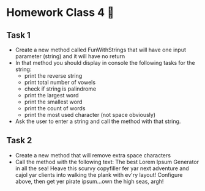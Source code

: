 # Homework Class 4 📒

## Task 1
* Create a new method called FunWithStrings that will have one input parameter (string) and it will have no return
* In that method you should display in console the following tasks for the string:
  * print the reverse string
  * print total number of vowels
  * check if string is palindrome
  * print the largest word
  * print the smallest word
  * print the count of words
  * print the most used character (not space obviously)
* Ask the user to enter a string and call the method with that string.

## Task 2
* Create a new method that will remove extra space characters
* Call the method with the following text: The    best Lorem  Ipsum      Generator in all the sea!  Heave this  scurvy copyfiller fer yar            next  adventure  and cajol yar clients into walking  the plank with  ev'ry layout!  Configure         above, then get yer pirate ipsum...own the high seas,   argh!